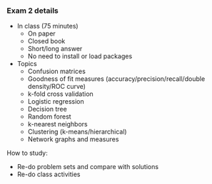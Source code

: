 ### Exam 2 details

- In class (75 minutes)
  - On paper
  - Closed book
  - Short/long answer
  - No need to install or load packages
- Topics 
  - Confusion matrices
  - Goodness of fit measures (accuracy/precision/recall/double density/ROC curve)
  - k-fold cross validation
  - Logistic regression
  - Decision tree
  - Random forest
  - k-nearest neighbors
  - Clustering (k-means/hierarchical)
  - Network graphs and measures
  
How to study:
- Re-do problem sets and compare with solutions
- Re-do class activities 
